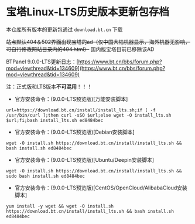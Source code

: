# 宝塔Linux-LTS历史版本更新包存档
本仓库所有版本的更新包通过 `download.bt.cn` 下载

<del>站点默认404＆502界面出现宝塔的ad（仅中国大陆机器显示，海外机器无影响，可自行修改网站目录内的404.html）</del>  国内版宝塔目前已移除该AD

BTPanel 9.0.0-LTS更新日志：[https://www.bt.cn/bbs/forum.php?mod=viewthread&tid=134609](https://www.bt.cn/bbs/forum.php?mod=viewthread&tid=134609)<br/>

注：正式版和LTS版本**不可混用**！！！

<!--
* 官方安装命令：(9.0.0公测版)[默认线路]
```
url=https://download.bt.cn/install/install_lts.sh;if [ -f /usr/bin/curl ];then curl -sSO $url;else wget -O install_lts.sh $url;fi;bash install_lts.sh ltsview ed8484bec
```
* 官方安装命令：(9.0.0公测版)[电信线路]
```
url=https://cmcc1-node.bt.cn/install/install_lts.sh;if [ -f /usr/bin/curl ];then curl -sSO $url;else wget -O install_lts.sh $url;fi;bash install_lts.sh ltsview ed8484bec
```
* 官方安装命令：(9.0.0公测版)[香港线路]
```
url=https://hk1-node.bt.cn/install/install_lts.sh;if [ -f /usr/bin/curl ];then curl -sSO $url;else wget -O install_lts.sh $url;fi;bash install_lts.sh ltsview ed8484bec
```
* 官方安装命令：(9.0.0公测版)[欧美线路]
```
url=https://cf1-node.aapanel.com/install/install_lts.sh;if [ -f /usr/bin/curl ];then curl -sSO $url;else wget -O install_lts.sh $url;fi;bash install_lts.sh ltsview ed8484bec
```
-->
* 官方安装命令：(9.0.0-LTS预览版)[万能安装脚本]
```
url=https://download.bt.cn/install/install_lts.sh;if [ -f /usr/bin/curl ];then curl -sSO $url;else wget -O install_lts.sh $url;fi;bash install_lts.sh ed8484bec
```
* 官方安装命令：(9.0.0-LTS预览版)[Debian安装脚本]
```
wget -O install.sh https://download.bt.cn/install/install_lts.sh && bash install.sh ed8484bec
```
* 官方安装命令：(9.0.0-LTS预览版)[Ubuntu/Deepin安装脚本]
```
wget -O install.sh https://download.bt.cn/install/install_lts.sh && sudo bash install.sh ed8484bec
```
* 官方安装命令：(9.0.0-LTS预览版)[CentOS/OpenCloud/AlibabaCloud安装脚本]
```
yum install -y wget && wget -O install.sh https://download.bt.cn/install/install_lts.sh && bash install.sh ed8484bec
```
